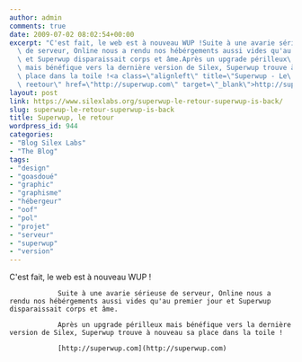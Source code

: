 ```yaml
---
author: admin
comments: true
date: 2009-07-02 08:02:54+00:00
excerpt: "C'est fait, le web est à nouveau WUP !Suite à une avarie sérieuse\
  \ de serveur, Online nous a rendu nos hébérgements aussi vides qu'au premier jour\
  \ et Superwup disparaissait corps et âme.Après un upgrade périlleux\
  \ mais bénéfique vers la dernière version de Silex, Superwup trouve à nouveau sa\
  \ place dans la toile !<a class=\"alignleft\" title=\"Superwup - Le\
  \ reetour\" href=\"http://superwup.com\" target=\"_blank\">http://superwup.com</a>"
layout: post
link: https://www.silexlabs.org/superwup-le-retour-superwup-is-back/
slug: superwup-le-retour-superwup-is-back
title: Superwup, le retour
wordpress_id: 944
categories:
- "Blog Silex Labs"
- "The Blog"
tags:
- "design"
- "goasdoué"
- "graphic"
- "graphisme"
- "hébergeur"
- "oof"
- "pol"
- "projet"
- "serveur"
- "superwup"
- "version"
---
```


C'est fait, le web est à nouveau WUP !

				Suite à une avarie sérieuse de serveur, Online nous a rendu nos hébérgements aussi vides qu'au premier jour et Superwup disparaissait corps et âme.

				Après un upgrade périlleux mais bénéfique vers la dernière version de Silex, Superwup trouve à nouveau sa place dans la toile !

				[http://superwup.com](http://superwup.com)
